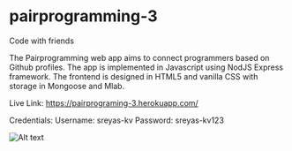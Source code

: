 # pairprogramming-3
Code with friends

The Pairprogramming web app aims to connect programmers based on Github profiles. 
The app is implemented in Javascript using NodJS Express framework.
The frontend is designed in HTML5 and vanilla CSS with storage in Mongoose and Mlab.

Live Link: https://pairprograming-3.herokuapp.com/

Credentials:
        Username: sreyas-kv
        Password: sreyas-kv123
        
        
        

![Alt text](https://github.com/sreyas-kv/pairprogramming-3/issues/2#issue-408613186)
